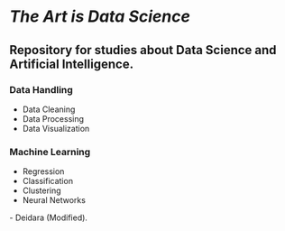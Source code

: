# *The Art is Data Science*

## Repository for studies about Data Science and Artificial Intelligence.

### Data Handling

<ul>
	<li>Data Cleaning</li>
	<li>Data Processing</li>
	<li>Data Visualization</li>
</ul>

### Machine Learning

<ul>
	<li>Regression</li>
	<li>Classification</li>
	<li>Clustering</li>
	<li>Neural Networks</li>
</ul>





\- Deidara (Modified).